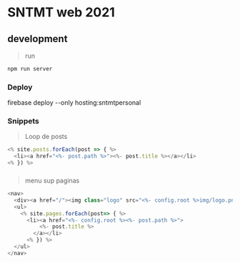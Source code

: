 # SNTMT web 2021

## development

> run
```bash
npm run server
``` 

### Deploy
firebase deploy --only hosting:sntmtpersonal

### Snippets
> Loop de posts
```javascript
<% site.posts.forEach(post => { %>
  <li><a href="<%- post.path %>"><%- post.title %></a></li>
<% }) %>
```

###
> menu sup paginas
```javascript
<nav>
  <div><a href="/"><img class="logo" src="<%- config.root %>img/logo.png" /></a></div>
  <ul>
    <% site.pages.forEach(post=> { %>
      <li><a href="<%- config.root %><%- post.path %>">
          <%- post.title %>
        </a></li>
      <% }) %>
  </ul>
</nav>
```